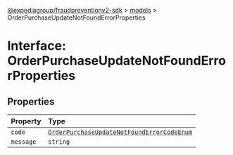 [@expediagroup/fraudpreventionv2-sdk](../../index.md) > [models](../index.md) > OrderPurchaseUpdateNotFoundErrorProperties

# Interface: OrderPurchaseUpdateNotFoundErrorProperties

## Properties

| Property  | Type                                                                                                                 |
| :-------- | :------------------------------------------------------------------------------------------------------------------- |
| `code`    | [`OrderPurchaseUpdateNotFoundErrorCodeEnum`](../type-aliases/type-alias.OrderPurchaseUpdateNotFoundErrorCodeEnum.md) |
| `message` | `string`                                                                                                             |
